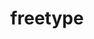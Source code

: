 ---
title: "freetype"
layout: cache
categories: [package, develop-2024-05-26]
meta: {"versions": ["2.10.2", "2.13.2"], "compilers": ["apple-clang@=15.0.0", "gcc@=10.2.1", "gcc@=11.1.0", "gcc@=11.4.0", "gcc@=7.5.0", "gcc@=9.4.0", "msvc@=19.39.33523", "oneapi@=2024.0.0"], "oss": ["centos7", "ubuntu18.04", "ubuntu20.04", "ubuntu22.04", "ventura", "windows10.0.20348"], "platforms": ["darwin", "linux", "windows"], "targets": ["aarch64", "neoverse_v1", "neoverse_v2", "ppc64le", "x86_64", "x86_64_v3"], "stacks": ["data-vis-sdk", "developer-tools-manylinux2014", "e4s", "e4s-neoverse-v2", "e4s-neoverse_v1", "e4s-oneapi", "e4s-power", "e4s-rocm-external", "ml-darwin-aarch64-mps", "ml-linux-x86_64-cpu", "ml-linux-x86_64-cuda", "radiuss", "root", "windows-vis"], "num_specs": 12, "num_specs_by_stack": {"ml-darwin-aarch64-mps": 1, "root": 12, "developer-tools-manylinux2014": 1, "radiuss": 1, "e4s-power": 1, "data-vis-sdk": 2, "e4s-neoverse_v1": 1, "e4s-neoverse-v2": 1, "ml-linux-x86_64-cpu": 1, "e4s-rocm-external": 1, "e4s": 2, "ml-linux-x86_64-cuda": 1, "e4s-oneapi": 1, "windows-vis": 1}}
spec_details: [{"hash": "tgc7fs4zmlqovzs4keqww2ohwgvwxip3", "compiler": "apple-clang@=15.0.0", "versions": ["2.13.2"], "os": "ventura", "platform": "darwin", "target": "aarch64", "variants": ["build_system=autotools", "+pic", "+shared"], "stacks": ["ml-darwin-aarch64-mps", "root"], "size": "-", "tarball": "https://binaries.spack.io/releases/develop-2024-05-26/build_cache/darwin-ventura-aarch64/apple-clang-15.0.0/freetype-2.13.2/darwin-ventura-aarch64-apple-clang-15.0.0-freetype-2.13.2-tgc7fs4zmlqovzs4keqww2ohwgvwxip3.spack"}, {"hash": "qfhrrjjxvivfkwdzeqlx4mbgynlye37c", "compiler": "gcc@=10.2.1", "versions": ["2.13.2"], "os": "centos7", "platform": "linux", "target": "x86_64_v3", "variants": ["build_system=autotools", "+pic", "+shared"], "stacks": ["root", "developer-tools-manylinux2014"], "size": "-", "tarball": "https://binaries.spack.io/releases/develop-2024-05-26/build_cache/linux-centos7-x86_64_v3/gcc-10.2.1/freetype-2.13.2/linux-centos7-x86_64_v3-gcc-10.2.1-freetype-2.13.2-qfhrrjjxvivfkwdzeqlx4mbgynlye37c.spack"}, {"hash": "4j5whui7n2gtqu4xlkslcqgumun4d5k4", "compiler": "gcc@=7.5.0", "versions": ["2.13.2"], "os": "ubuntu18.04", "platform": "linux", "target": "x86_64_v3", "variants": ["build_system=autotools", "+pic", "+shared"], "stacks": ["root", "radiuss"], "size": "-", "tarball": "https://binaries.spack.io/releases/develop-2024-05-26/build_cache/linux-ubuntu18.04-x86_64_v3/gcc-7.5.0/freetype-2.13.2/linux-ubuntu18.04-x86_64_v3-gcc-7.5.0-freetype-2.13.2-4j5whui7n2gtqu4xlkslcqgumun4d5k4.spack"}, {"hash": "ix7czgzdi2h7d3zk6wzt22sekqz7cslm", "compiler": "gcc@=9.4.0", "versions": ["2.13.2"], "os": "ubuntu20.04", "platform": "linux", "target": "ppc64le", "variants": ["build_system=autotools", "+pic", "+shared"], "stacks": ["e4s-power", "root"], "size": "-", "tarball": "https://binaries.spack.io/releases/develop-2024-05-26/build_cache/linux-ubuntu20.04-ppc64le/gcc-9.4.0/freetype-2.13.2/linux-ubuntu20.04-ppc64le-gcc-9.4.0-freetype-2.13.2-ix7czgzdi2h7d3zk6wzt22sekqz7cslm.spack"}, {"hash": "qirdgt6za7qrlq7lfw7wgmpf6wkg5j4n", "compiler": "gcc@=11.1.0", "versions": ["2.13.2"], "os": "ubuntu20.04", "platform": "linux", "target": "x86_64_v3", "variants": ["build_system=autotools", "+pic", "+shared"], "stacks": ["data-vis-sdk", "root"], "size": "-", "tarball": "https://binaries.spack.io/releases/develop-2024-05-26/build_cache/linux-ubuntu20.04-x86_64_v3/gcc-11.1.0/freetype-2.13.2/linux-ubuntu20.04-x86_64_v3-gcc-11.1.0-freetype-2.13.2-qirdgt6za7qrlq7lfw7wgmpf6wkg5j4n.spack"}, {"hash": "fkvioulvpfi4hva35o3tmx32x2zootum", "compiler": "gcc@=11.1.0", "versions": ["2.10.2"], "os": "ubuntu20.04", "platform": "linux", "target": "x86_64_v3", "variants": ["build_system=autotools", "+pic", "+shared"], "stacks": ["data-vis-sdk", "root"], "size": "-", "tarball": "https://binaries.spack.io/releases/develop-2024-05-26/build_cache/linux-ubuntu20.04-x86_64_v3/gcc-11.1.0/freetype-2.10.2/linux-ubuntu20.04-x86_64_v3-gcc-11.1.0-freetype-2.10.2-fkvioulvpfi4hva35o3tmx32x2zootum.spack"}, {"hash": "5m47u362cyyaqe6mcum6w6xltflj67ho", "compiler": "gcc@=11.4.0", "versions": ["2.13.2"], "os": "ubuntu22.04", "platform": "linux", "target": "neoverse_v1", "variants": ["build_system=autotools", "+pic", "+shared"], "stacks": ["root", "e4s-neoverse_v1"], "size": "-", "tarball": "https://binaries.spack.io/releases/develop-2024-05-26/build_cache/linux-ubuntu22.04-neoverse_v1/gcc-11.4.0/freetype-2.13.2/linux-ubuntu22.04-neoverse_v1-gcc-11.4.0-freetype-2.13.2-5m47u362cyyaqe6mcum6w6xltflj67ho.spack"}, {"hash": "bgxv5fmyvwpdwrtedzmfllytxxiplqv6", "compiler": "gcc@=11.4.0", "versions": ["2.13.2"], "os": "ubuntu22.04", "platform": "linux", "target": "neoverse_v2", "variants": ["build_system=autotools", "+pic", "+shared"], "stacks": ["e4s-neoverse-v2", "root"], "size": "-", "tarball": "https://binaries.spack.io/releases/develop-2024-05-26/build_cache/linux-ubuntu22.04-neoverse_v2/gcc-11.4.0/freetype-2.13.2/linux-ubuntu22.04-neoverse_v2-gcc-11.4.0-freetype-2.13.2-bgxv5fmyvwpdwrtedzmfllytxxiplqv6.spack"}, {"hash": "gz6v4p7yigbb3yxvddbr264k6kevchiz", "compiler": "gcc@=11.4.0", "versions": ["2.13.2"], "os": "ubuntu22.04", "platform": "linux", "target": "x86_64_v3", "variants": ["build_system=autotools", "+pic", "+shared"], "stacks": ["ml-linux-x86_64-cpu", "root", "e4s-rocm-external", "e4s", "ml-linux-x86_64-cuda"], "size": "-", "tarball": "https://binaries.spack.io/releases/develop-2024-05-26/build_cache/linux-ubuntu22.04-x86_64_v3/gcc-11.4.0/freetype-2.13.2/linux-ubuntu22.04-x86_64_v3-gcc-11.4.0-freetype-2.13.2-gz6v4p7yigbb3yxvddbr264k6kevchiz.spack"}, {"hash": "gh6xbnqsuxckeay6w4azxefxpkcpzcti", "compiler": "gcc@=11.4.0", "versions": ["2.10.2"], "os": "ubuntu22.04", "platform": "linux", "target": "x86_64_v3", "variants": ["build_system=autotools", "+pic", "+shared"], "stacks": ["e4s", "root"], "size": "-", "tarball": "https://binaries.spack.io/releases/develop-2024-05-26/build_cache/linux-ubuntu22.04-x86_64_v3/gcc-11.4.0/freetype-2.10.2/linux-ubuntu22.04-x86_64_v3-gcc-11.4.0-freetype-2.10.2-gh6xbnqsuxckeay6w4azxefxpkcpzcti.spack"}, {"hash": "ewt3ox7gpdcvfpsgklwsmcm542hzua46", "compiler": "oneapi@=2024.0.0", "versions": ["2.13.2"], "os": "ubuntu22.04", "platform": "linux", "target": "x86_64_v3", "variants": ["build_system=autotools", "+pic", "+shared"], "stacks": ["e4s-oneapi", "root"], "size": "-", "tarball": "https://binaries.spack.io/releases/develop-2024-05-26/build_cache/linux-ubuntu22.04-x86_64_v3/oneapi-2024.0.0/freetype-2.13.2/linux-ubuntu22.04-x86_64_v3-oneapi-2024.0.0-freetype-2.13.2-ewt3ox7gpdcvfpsgklwsmcm542hzua46.spack"}, {"hash": "b7bsgt3c47ifwevm57lcvi3zxjuckbe5", "compiler": "msvc@=19.39.33523", "versions": ["2.13.2"], "os": "windows10.0.20348", "platform": "windows", "target": "x86_64", "variants": ["build_system=cmake", "build_type=Release", "generator=ninja", "~ipo", "+pic", "+shared"], "stacks": ["root", "windows-vis"], "size": "-", "tarball": "https://binaries.spack.io/releases/develop-2024-05-26/build_cache/windows-windows10.0.20348-x86_64/msvc-19.39.33523/freetype-2.13.2/windows-windows10.0.20348-x86_64-msvc-19.39.33523-freetype-2.13.2-b7bsgt3c47ifwevm57lcvi3zxjuckbe5.spack"}]
---